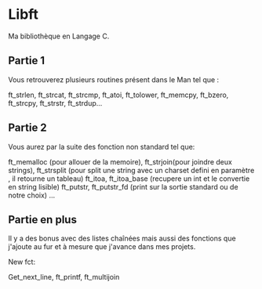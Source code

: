# Libft
Ma bibliothèque en Langage C.


## Partie 1 
Vous retrouverez plusieurs routines présent dans le Man tel que :

ft_strlen, ft_strcat, ft_strcmp, ft_atoi,
ft_tolower, ft_memcpy, ft_bzero, ft_strcpy, ft_strstr,
ft_strdup...


## Partie 2
Vous aurez par la suite des fonction non standard  tel que:

ft_memalloc (pour allouer de la memoire), ft_strjoin(pour joindre deux strings),
ft_strsplit (pour split une string avec un charset defini en paramètre , il retourne un tableau)
ft_itoa, ft_itoa_base (recupere un int et le convertie en string lisible)
ft_putstr, ft_putstr_fd (print sur la sortie standard ou de notre choix)
...

## Partie en plus

Il y a des bonus avec des listes chaînées mais aussi des fonctions que j'ajoute au fur et à mesure que j'avance dans mes projets.

New fct:

Get_next_line, ft_printf, ft_multijoin
